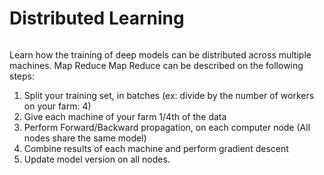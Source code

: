 # Distributed Learning
```{tableofcontents}
```
Learn how the training of deep models can be distributed across multiple machines.
Map Reduce
Map Reduce can be described on the following steps:

1. Split your training set, in batches (ex: divide by the number of workers on your farm: 4)
2. Give each machine of your farm 1/4th of the data
3. Perform Forward/Backward propagation, on each computer node (All nodes share the same model)
4. Combine results of each machine and perform gradient descent
5. Update model version on all nodes.